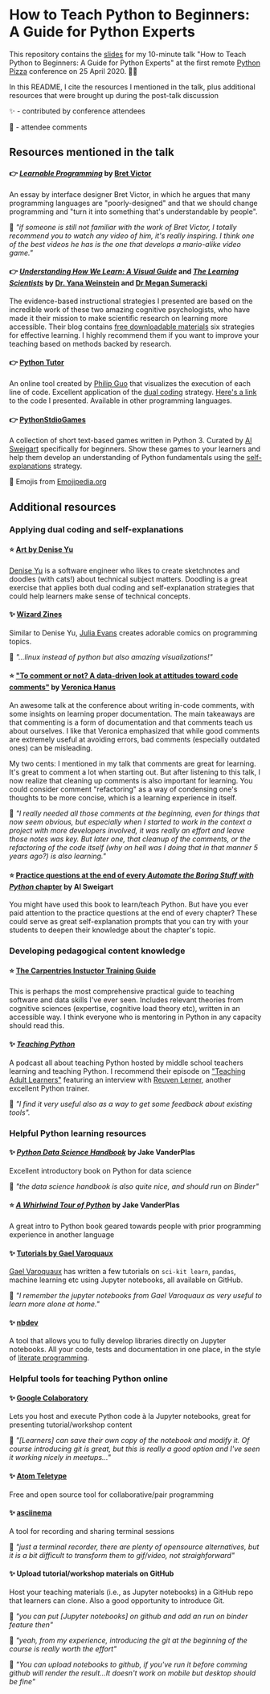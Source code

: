 # How to Teach Python to Beginners: A Guide for Python Experts
This repository contains the [slides](https://github.com/marielledado/TeachingPythonToBeginners_AGuideForExperts/blob/master/mdado_remotepythonpizza2020.pdf) for my 10-minute talk "How to Teach Python to Beginners: A Guide for Python Experts" at the first remote [Python Pizza](https://remote.python.pizza/) conference on 25 April 2020. :snake::pizza:

In this README, I cite the resources I mentioned in the talk, plus additional resources that were brought up during the post-talk discussion

:sparkles: - contributed by conference attendees

:speech_balloon: - attendee comments

## Resources mentioned in the talk

#### :point_right: [*Learnable Programming*](http://worrydream.com/LearnableProgramming/) by [Bret Victor](http://worrydream.com/)

An essay by interface designer Bret Victor, in which he argues that many programming languages are "poorly-designed" and that we should change programming and "turn it into something that's understandable by people".

:speech_balloon: *"if someone is still not familiar with the work of Bret Victor, I totally recommend you to watch any video of him, it's really inspiring. I think one of the best videos he has is the one that develops a mario-alike video game."*

#### :point_right: [*Understanding How We Learn: A Visual Guide*](https://www.learningscientists.org/book) and [*The Learning Scientists*](https://www.learningscientists.org/) by [Dr. Yana Weinstein](https://www.yanaweinsteinjones.com/) and [Dr Megan Sumeracki](https://twitter.com/drsumeracki)

The evidence-based instructional strategies I presented are based on the incredible work of these two amazing cognitive psychologists, who have made it their mission to make scientific research on learning more accessible. Their blog contains [free downloadable materials](https://www.learningscientists.org/downloadable-materials) six strategies for effective learning. I highly recommend them if you want to improve your teaching based on methods backed by research. 

#### :point_right: [Python Tutor](http://www.pythontutor.com/)

An online tool created by [Philip Guo](http://pgbovine.net/) that visualizes the execution of each line of code. Excellent application of the [dual coding](https://www.learningscientists.org/dual-coding) strategy. [Here's a link](http://tiny.cc/e4mmnz) to the code I presented. Available in other programming languages.


#### :point_right: [PythonStdioGames](https://github.com/asweigart/PythonStdioGames)

A collection of short text-based games written in Python 3. Curated by [Al Sweigart](https://alsweigart.com/) specifically for beginners. Show these games to your learners and help them develop an understanding of Python fundamentals using the [self-explanations](https://www.learningscientists.org/elaboration) strategy.

:pray: Emojis from [Emojipedia.org](https://emojipedia.org/)

## Additional resources 


### Applying dual coding and self-explanations

#### :star: [Art by Denise Yu](https://deniseyu.io/art/)

[Denise Yu](https://deniseyu.io/) is a software engineer who likes to create sketchnotes and doodles (with cats!) about technical subject matters. Doodling is a great exercise that applies both dual coding and self-explanation strategies that could help learners make sense of technical concepts.

#### :sparkles: [Wizard Zines](https://wizardzines.com/)

Similar to Denise Yu, [Julia Evans](https://jvns.ca/) creates adorable comics on programming topics.

:speech_balloon: *"...linux instead of python but also amazing visualizations!"*

#### :star: ["To comment or not? A data-driven look at attitudes toward code comments"](https://docs.google.com/presentation/d/1N0xBplzWraSJhi-WPLw7chU5glXlpsvaL-tlShH8ff4/edit) by [Veronica Hanus](https://veronicahanus.com/)

An awesome talk at the conference about writing in-code comments, with some insights on learning proper documentation. The main takeaways are that commenting is a form of documentation and that comments teach us about ourselves. I like that Veronica emphasized that while good comments are extremely useful at avoiding errors, bad comments (especially outdated ones) can be misleading. 

My two cents: I mentioned in my talk that comments are great for learning. It's great to comment a lot when starting out. But after listening to this talk, I now realize that cleaning up comments is also important for learning. You could consider comment "refactoring" as a way of condensing one's thoughts to be more concise, which is a learning experience in itself.

:speech_balloon: *"I really needed all those comments at the beginning, even for things that now seem obvious, but especially when I started to work in the context a project with more developers involved, it was really an effort and leave those notes was key. But later one, that cleanup of the comments, or the refactoring of the code itself (why on hell was I doing that in that manner 5 years ago?) is also learning."*

#### :star: [Practice questions at the end of every *Automate the Boring Stuff with Python* chapter](https://automatetheboringstuff.com/) by Al Sweigart

You might have used this book to learn/teach Python. But have you ever paid attention to the practice questions at the end of every chapter? These could serve as great self-explanation prompts that you can try with your students to deepen their knowledge about the chapter's topic.

### Developing pedagogical content knowledge

#### :star: [The Carpentries Instuctor Training Guide](https://carpentries.github.io/instructor-training/)

This is perhaps the most comprehensive practical guide to teaching software and data skills I've ever seen. Includes relevant theories from cognitive sciences (expertise, cognitive load theory etc), written in an accessible way. I think everyone who is mentoring in Python in any capacity should read this.

#### :sparkles: [*Teaching Python*](https://www.teachingpython.fm/)

A podcast all about teaching Python hosted by middle school teachers learning and teaching Python. I recommend their episode on ["Teaching Adult Learners"](https://podtail.com/en/podcast/teaching-python/episode-30-teaching-adult-learners/) featuring an interview with [Reuven Lerner](https://lerner.co.il/), another excellent Python trainer.

:speech_balloon: *"I find it very useful also as a way to get some feedback about existing tools".*

### Helpful Python learning resources

#### :sparkles: [*Python Data Science Handbook*](https://github.com/jakevdp/PythonDataScienceHandbook) by Jake VanderPlas

Excellent introductory book on Python for data science

:speech_balloon: *"the data science handbook is also quite nice, and should run on Binder"*

#### :star: [*A Whirlwind Tour of Python*](https://jakevdp.github.io/WhirlwindTourOfPython/) by Jake VanderPlas

A great intro to Python book geared towards people with prior programming experience in another language

#### :sparkles: [Tutorials by Gael Varoquaux](https://github.com/GaelVaroquaux)

[Gael Varoquaux](gael-varoquaux.info) has written a few tutorials on `sci-kit learn`, `pandas`, machine learning etc using Jupyter notebooks, all available on GitHub.

:speech_balloon: *"I remember the jupyter notebooks from Gael Varoquaux as very useful to learn more alone at home."*

#### :sparkles: [nbdev](https://github.com/fastai/nbdev)

A tool that allows you to fully develop libraries directly on Jupyter notebooks. All your code, tests and documentation in one place, in the style of [literate programming](https://en.wikipedia.org/wiki/Literate_programming).

### Helpful tools for teaching Python online

#### :sparkles: [Google Colaboratory](https://colab.research.google.com/)

Lets you host and execute Python code à la Jupyter notebooks, great for presenting tutorial/workshop content

:speech_balloon: *"[Learners] can save their own copy of the notebook and modify it.  Of course introducing git is great, but this is really a good option and I've seen it working nicely in meetups..."*

#### :sparkles: [Atom Teletype](https://teletype.atom.io/)

Free and open source tool for collaborative/pair programming

#### :sparkles: [asciinema](https://asciinema.org/)

A tool for recording and sharing terminal sessions 

:speech_balloon: *"just a terminal recorder, there are plenty of opensource alternatives, but it is a bit difficult to transform them to gif/video, not straighforward"*

#### :sparkles: Upload tutorial/workshop materials on GitHub

Host your teaching materials (i.e., as Jupyter notebooks) in a GitHub repo that learners can clone. Also a good opportunity to introduce Git.

:speech_balloon: *"you can put [Jupyter notebooks] on github and add an run on binder feature then"*

:speech_balloon: *"yeah, from my experience, introducing the git at the beginning of the course is really worth the effort"*

:speech_balloon: *"You can upload notebooks to github, if you've run it before comming github will render the result...It doesn't work on mobile but desktop should be fine"*
